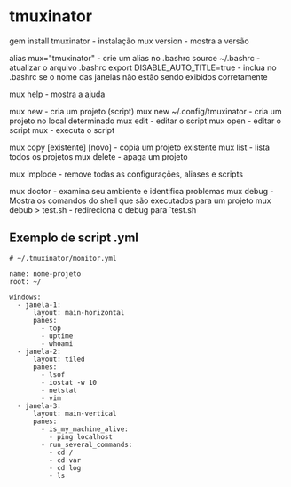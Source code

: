 # tmuxinator

gem install tmuxinator - instalação
mux version - mostra a versão

alias mux="tmuxinator" - crie um alias no .bashrc
source ~/.bashrc - atualizar o arquivo .bashrc
export DISABLE_AUTO_TITLE=true - inclua no .bashrc se o nome das janelas não estão sendo exibidos corretamente

mux help - mostra a ajuda

mux new <nome-projeto> - cria um projeto (script)
mux new ~/.config/tmuxinator <nome-projeto> - cria um projeto no local determinado
mux edit <nome-projeto> - editar o script
mux open <nome-projeto> - editar o script
mux <nome-projeto> - executa o script

mux copy [existente] [novo] - copia um projeto existente
mux list - lista todos os projetos
mux delete <nome-projeto> - apaga um projeto

mux implode - remove todas as configurações, aliases e scripts

mux doctor - examina seu ambiente e identifica problemas
mux debug <nome-projeto> - Mostra os comandos do shell que são executados para um projeto
mux debub <nome-projeto> > test.sh - redireciona o debug para ´test.sh

## Exemplo de script .yml

```
# ~/.tmuxinator/monitor.yml

name: nome-projeto
root: ~/

windows:
  - janela-1:
      layout: main-horizontal
      panes:
        - top
        - uptime
        - whoami
  - janela-2:
      layout: tiled
      panes:
        - lsof
        - iostat -w 10
        - netstat
        - vim
  - janela-3:
      layout: main-vertical
      panes:
        - is_my_machine_alive:
          - ping localhost
        - run_several_commands:
          - cd /
          - cd var
          - cd log
          - ls
```
